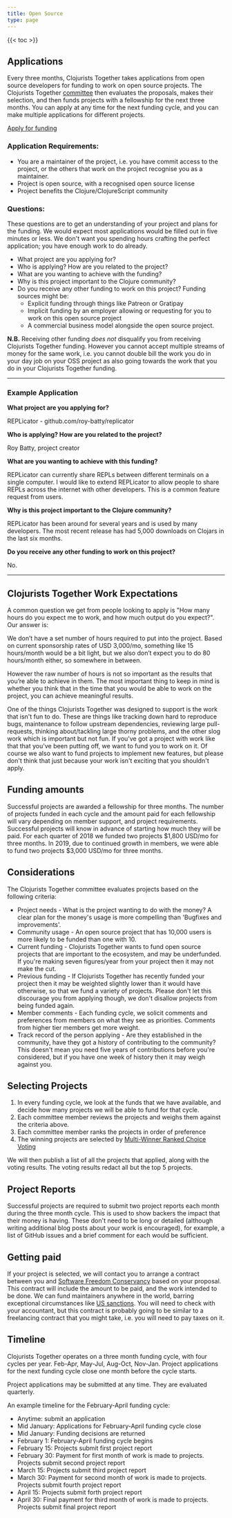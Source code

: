 ```yaml
---
title: Open Source
type: page
---
```


{{< toc >}}

## Applications

Every three months, Clojurists Together takes applications from open source developers for funding to work on open source projects. The Clojurists Together [committee](/team) then evaluates the proposals, makes their selection, and then funds projects with a fellowship for the next three months. You can apply at any time for the next funding cycle, and you can make multiple applications for different projects.

<a href="https://docs.google.com/forms/d/1JD5OAbA0A8d0GFAGjY73Z2oKmmcQ-NZBrngBlqXdHnQ/viewform" class="become-a-member">Apply for funding</a>

</section>

### Application Requirements:

- You are a maintainer of the project, i.e. you have commit access to the project, or the others that work on the project recognise you as a maintainer.
- Project is open source, with a recognised open source license
- Project benefits the Clojure/ClojureScript community

### Questions:

These questions are to get an understanding of your project and plans for the funding. We would expect most applications would be filled out in five minutes or less. We don't want you spending hours crafting the perfect application; you have enough work to do already.

- What project are you applying for?
- Who is applying? How are you related to the project?
- What are you wanting to achieve with the funding?
- Why is this project important to the Clojure community?
- Do you receive any other funding to work on this project? Funding sources might be:
  - Explicit funding through things like Patreon or Gratipay
  - Implicit funding by an employer allowing or requesting for you to work on this open source project
  - A commercial business model alongside the open source project.

**N.B.** Receiving other funding _does not_ disqualify you from receiving Clojurists Together funding. However you cannot accept multiple streams of money for the same work, i.e. you cannot double bill the work you do in your day job on your OSS project as also going towards the work that you do in your Clojurists Together funding.

---

### Example Application

**What project are you applying for?**

REPLicator - github.com/roy-batty/replicator

**Who is applying? How are you related to the project?**

Roy Batty, project creator

**What are you wanting to achieve with this funding?**

REPLicator can currently share REPLs between different terminals on a single computer. I would like to extend REPLicator to allow people to share REPLs across the internet with other developers. This is a common feature request from users.

**Why is this project important to the Clojure community?**

REPLicator has been around for several years and is used by many developers. The most recent release has had 5,000 downloads on Clojars in the last six months.

**Do you receive any other funding to work on this project?**

No.

---

## Clojurists Together Work Expectations

A common question we get from people looking to apply is "How many hours do you expect me to work, and how much output do you expect?". Our answer is:

We don’t have a set number of hours required to put into the project. Based on current sponsorship rates of USD 3,000/mo, something like 15 hours/month would be a bit light, but we also don’t expect you to do 80 hours/month either, so somewhere in between.

However the raw number of hours is not so important as the results that you’re able to achieve in them. The most important thing to keep in mind is whether you think that in the time that you would be able to work on the project, you can achieve meaningful results.

One of the things Clojurists Together was designed to support is the work that isn't fun to do. These are things like tracking down hard to reproduce bugs, maintenance to follow upstream dependencies, reviewing large pull-requests, thinking about/tackling large thorny problems, and the other slog work which is important but not fun. If you've got a project with work like that that you've been putting off, we want to fund you to work on it. Of course we also want to fund projects to implement new features, but please don't think that just because your work isn't exciting that you shouldn't apply.

## Funding amounts

Successful projects are awarded a fellowship for three months. The number of projects funded in each cycle and the amount paid for each fellowship will vary depending on member support, and project requirements. Successful projects will know in advance of starting how much they will be paid. For each quarter of 2018 we funded two projects $1,800 USD/mo for three months. In 2019, due to continued growth in members, we were able to fund two projects $3,000 USD/mo for three months.

## Considerations

The Clojurists Together committee evaluates projects based on the following criteria:

- Project needs - What is the project wanting to do with the money? A clear plan for the money's usage is more compelling than 'Bugfixes and improvements'.
- Community usage - An open source project that has 10,000 users is more likely to be funded than one with 10.
- Current funding - Clojurists Together wants to fund open source projects that are important to the ecosystem, and may be underfunded. If you're making seven figures/year from your project then it may not make the cut.
- Previous funding - If Clojurists Together has recently funded your project then it may be weighted slightly lower than it would have otherwise, so that we fund a variety of projects. Please don't let this discourage you from applying though, we don't disallow projects from being funded again.
- Member comments - Each funding cycle, we solicit comments and preferences from members on what they see as priorities. Comments from higher tier members get more weight.
- Track record of the person applying - Are they established in the community, have they got a history of contributing to the community? This doesn't mean you need five years of contributions before you're considered, but if you have one week of history then it may weigh against you.

## Selecting Projects

1.  In every funding cycle, we look at the funds that we have available, and decide how many projects we will be able to fund for that cycle.
2.  Each committee member reviews the projects and weighs them against the criteria above.
3.  Each committee member ranks the projects in order of preference
4.  The winning projects are selected by [Multi-Winner Ranked Choice Voting](http://www.fairvote.org/multi_winner_rcv_example)

We will then publish a list of all the projects that applied, along with the voting results. The voting results redact all but the top 5 projects.

## Project Reports

Successful projects are required to submit two project reports each month during the three month cycle. This is used to show backers the impact that their money is having. These don't need to be long or detailed (although writing additional blog posts about your work is encouraged), for example, a list of GitHub issues and a brief comment for each would be sufficient.

## Getting paid

If your project is selected, we will contact you to arrange a contract between you and [Software Freedom Conservancy](https://sfconservancy.org) based on your proposal. This contract will include the amount to be paid, and the work intended to be done. We can fund maintainers anywhere in the world, barring exceptional circumstances like [US sanctions](https://www.treasury.gov/resource-center/sanctions/Programs/Pages/Programs.aspx). You will need to check with your accountant, but this contract is probably going to be similar to a freelancing contract that you might take, i.e. you will need to pay taxes on it.

## Timeline

Clojurists Together operates on a three month funding cycle, with four cycles per year. Feb-Apr, May-Jul, Aug-Oct, Nov-Jan. Project applications for the next funding cycle close one month before the cycle starts.

Project applications may be submitted at any time. They are evaluated quarterly.

An example timeline for the February-April funding cycle:

- Anytime: submit an application
- Mid January: Applications for February-April funding cycle close
- Mid January: Funding decisions are returned
- February 1: February-April funding cycle begins
- February 15: Projects submit first project report
- February 30: Payment for first month of work is made to projects. Projects submit second project report
- March 15: Projects submit third project report
- March 30: Payment for second month of work is made to projects. Projects submit fourth project report
- April 15: Projects submit forth project report
- April 30: Final payment for third month of work is made to projects. Projects submit final project report
